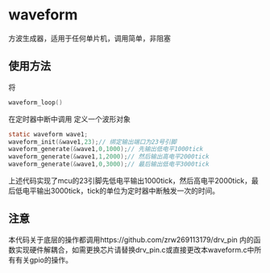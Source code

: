 # waveform
方波生成器，适用于任何单片机，调用简单，非阻塞
## 使用方法
将
```c
waveform_loop()
```
在定时器中断中调用
定义一个波形对象
```c
static waveform wave1; 
waveform_init(&wave1,23);// 绑定输出端口为23号引脚
waveform_generate(&wave1,0,1000);// 先输出低电平1000tick
waveform_generate(&wave1,1,2000);// 然后输出高电平2000tick
waveform_generate(&wave1,0,3000);// 最后输出低电平3000tick
```
上述代码实现了mcu的23引脚先低电平输出1000tick，然后高电平2000tick，最后低电平输出3000tick，tick的单位为定时器中断触发一次的时间。
## 注意
本代码关于底层的操作都调用https://github.com/zrw269113179/drv_pin 内的函数实现硬件解耦合，如需更换芯片请替换drv_pin.c或直接更改本waveform.c中所有有关gpio的操作。

